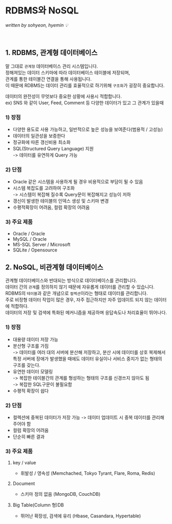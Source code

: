 # RDBMS와 NoSQL
*written by sohyeon, hyemin 💡*

<br>

## 1. RDBMS, 관계형 데이터베이스  

말 그대로 `관계형` 데이터베이스 관리 시스템입니다.  
정해져있는 데이터 스키마에 따라 데이터베이스 테이블에 저장되며,  
관계를 통한 테이블간 연결을 통해 사용됩니다.  
이 때문에 RDBMS는 데이터 관리를 효율적으로 하기위해 `구조화`가 굉장히 중요합니다.

데이터의 완전성이 무엇보다 중요한 상황에 사용시 적합합니다.  
ex) SNS 와 같이 User, Feed, Comment 등 다양한 데이터가 있고 그 관계가 있을때

### 1) 장점

* 다양한 용도로 사용 가능하고, 일반적으로 높은 성능을 보여준다(범용적 / 고성능)
* 데이터의 일관성을 보증한다
* 정규화에 따른 갱신비용 최소화
* SQL(Structured Query Language) 지원  
    -> 데이터를 유연하게 Query 가능

### 2) 단점

* Oracle 같은 시스템을 사용하게 될 경우 비용적으로 부담이 될 수 있음
* 시스템 복잡도를 고려하여 구조화  
    -> 시스템이 복잡해 질수록 Query문이 복잡해지고 성능이 저하
* 갱신이 발생한 테이블의 인덱스 생성 및 스키마 변경
* 수평적확장이 어려움, 컬럼 확장의 어려움

### 3) 주요 제품

- Oracle / Oracle
- MySQL / Oracle
- MS-SQL Server / Microsoft
- SQLite / Opensource

## 2. NoSQL, 비관계형 데이터베이스  

관계형 데이터베이스와 반대되는 방식으로 데이터베이스를 관리합니다.  
데이터 간의 `관계`를 정의하지 않기 때문에 자유롭게 데이터를 관리할 수 있습니다.  
RDBMS의 `테이블`과 같은 개념으로 `컬렉션`이라는 형태로 데이터를 관리합니다.  
주로 비정형 데이터 작업이 많은 경우, 자주 접근하지만 자주 업데이트 되지 않는 데이터에 적합하다.  
데이터의 저장 및 검색에 특화된 메커니즘을 제공하며 응답속도나 처리효율이 뛰어나다.  

### 1) 장점

* 대용량 데이터 저장 가능
* 분산형 구조를 가짐  
    -> 데이터를 여러 대의 서버에 분산해 저장하고, 분산 시에 데이터를 상호 복제해서 특정 서버에 장애가 발생했을 때에도 데이터 유실이나 서비스 중지가 없는 형태의 구조를 갖는다.
* 유연한 데이터 모델링  
    -> 복잡한 테이블간의 관계를 형성하는 형태의 구조를 신경쓰지 않아도 됨  
    -> 복잡한 SQL구문이 불필요함
* 수평적 확장이 쉽다

### 2) 단점

* 컬렉션에 중복된 데이터가 저장 가능
    -> 데이터 업데이트 시 중복 데이터를 관리해주어야 함
* 컬럼 확장의 어려움
* 단순히 빠른 결과

### 3) 주요 제품

1. key / value 
    - 휘발성 / 영속성 (Memchached, Tokyo Tyrant, Flare, Roma, Redis)

2. Document
    - 스키마 정의 없음 (MongoDB, CouchDB)

3. Big Table(Column 형)DB
    - 뛰어난 확장성, 검색에 유리 (Hbase, Casandara, Hypertable)